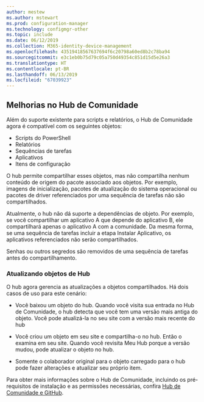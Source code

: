 ```yaml
---
author: mestew
ms.author: mstewart
ms.prod: configuration-manager
ms.technology: configmgr-other
ms.topic: include
ms.date: 06/12/2019
ms.collection: M365-identity-device-management
ms.openlocfilehash: 43519418567637694f6c20798a60ed8b2c78ba94
ms.sourcegitcommit: e3c1eb0b75d79c05a750d49354c851d15d5e26a3
ms.translationtype: HT
ms.contentlocale: pt-BR
ms.lasthandoff: 06/13/2019
ms.locfileid: "67039923"
---
```

## <a name="bkmk_hub"></a> Melhorias no Hub de Comunidade

<!--4224401 & 3555935-->

Além do suporte existente para scripts e relatórios, o Hub de Comunidade agora é compatível com os seguintes objetos:  

- Scripts do PowerShell
- Relatórios
- Sequências de tarefas
- Aplicativos
- Itens de configuração  

O hub permite compartilhar esses objetos, mas não compartilha nenhum conteúdo de origem do pacote associado aos objetos. Por exemplo, imagens de inicialização, pacotes de atualização do sistema operacional ou pacotes de driver referenciados por uma sequência de tarefas não são compartilhados.

Atualmente, o hub não dá suporte a dependências de objeto. Por exemplo, se você compartilhar um aplicativo A que depende do aplicativo B, ele compartilhará apenas o aplicativo A com a comunidade. Da mesma forma, se uma sequência de tarefas incluir a etapa Instalar Aplicativo, os aplicativos referenciados não serão compartilhados.

Senhas ou outros segredos são removidos de uma sequência de tarefas antes do compartilhamento.

### <a name="updating-hub-objects"></a>Atualizando objetos de Hub

O hub agora gerencia as atualizações a objetos compartilhados. Há dois casos de uso para este cenário:

   - Você baixou um objeto do hub. Quando você visita sua entrada no Hub de Comunidade, o hub detecta que você tem uma versão mais antiga do objeto. Você pode atualizá-la no seu site com a versão mais recente do hub

   - Você criou um objeto em seu site e compartilha-o no hub. Então o examina em seu site. Quando você revisita Meu Hub porque a versão mudou, pode atualizar o objeto no hub.

   - Somente o colaborador original para o objeto carregado para o hub pode fazer alterações e atualizar seu próprio item. 

Para obter mais informações sobre o Hub de Comunidade, incluindo os pré-requisitos de instalação e as permissões necessárias, confira [Hub de Comunidade e GitHub](/sccm/core/get-started/2019/technical-preview-1904#community-hub-and-github).